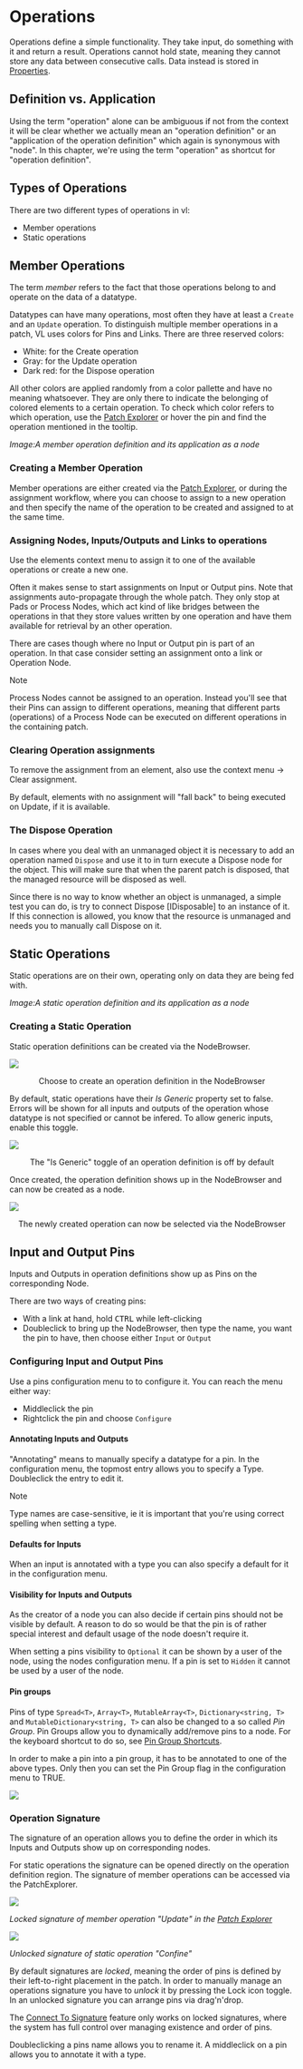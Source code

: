# Operations

Operations define a simple functionality. They take input, do something with it and return a result. Operations cannot hold state, meaning they cannot store any data between consecutive calls. Data instead is stored in [Properties](properties.md). 

## Definition vs. Application

Using the term "operation" alone can be ambiguous if not from the context it will be clear whether we actually mean an "operation definition" or an "application of the operation definition" which again is synonymous with "node". In this chapter, we're using the term "operation" as shortcut for "operation definition". 

## Types of Operations

There are two different types of operations in vl:

* Member operations
* Static operations

## Member Operations
The term _member_ refers to the fact that those operations belong to and operate on the data of a datatype.

Datatypes can have many operations, most often they have at least a `Create` and an `Update` operation. To distinguish multiple member operations in a patch, VL uses colors for Pins and Links. There are three reserved colors: 
- White: for the Create operation
- Gray: for the Update operation
- Dark red: for the Dispose operation

All other colors are applied randomly from a color pallette and have no meaning whatsoever. They are only there to indicate the belonging of colored elements to a certain operation. To check which color refers to which operation, use the [Patch Explorer](patch-explorer.md) or hover the pin and find the operation mentioned in the tooltip.  

*Image:A member operation definition and its application as a node*

### Creating a Member Operation
Member operations are either created via the [Patch Explorer](patch-explorer.md), or during the assignment workflow, where you can choose to assign to a new operation and then specify the name of the operation to be created and assigned to at the same time.

### Assigning Nodes, Inputs/Outputs and Links to operations

Use the elements context menu to assign it to one of the available operations or create a new one. 

Often it makes sense to start assignments on Input or Output pins. Note that assignments auto-propagate through the whole patch. They only stop at Pads or Process Nodes, which act kind of like bridges between the operations in that they store values written by one operation and have them available for retrieval by an other operation. 

There are cases though where no Input or Output pin is part of an operation. In that case consider setting an assignment onto a link or Operation Node.

> [!NOTE]
> Process Nodes cannot be assigned to an operation. Instead you'll see that their Pins can assign to different operations, meaning that different parts (operations) of a Process Node can be executed on different operations in the containing patch. 

### Clearing Operation assignments

To remove the assignment from an element, also use the context menu -> Clear assignment. 

By default, elements with no assignment will "fall back" to being executed on Update, if it is available. 

### The Dispose Operation

In cases where you deal with an unmanaged object it is necessary to add an operation named `Dispose` and use it to in turn execute a Dispose node for the object. This will make sure that when the parent patch is disposed, that the managed resource will be disposed as well. 

Since there is no way to know whether an object is unmanaged, a simple test you can do, is try to connect Dispose [IDisposable] to an instance of it. If this connection is allowed, you know that the resource is unmanaged and needs you to manually call Dispose on it.

## Static Operations
Static operations are on their own, operating only on data they are being fed with.

*Image:A static operation definition and its application as a node*

### Creating a Static Operation
Static operation definitions can be created via the NodeBrowser.

![](../../images/language/vl-Operations-Static-NodeBrowser.png)
<center>Choose to create an operation definition in the NodeBrowser</center>

By default, static operations have their _Is Generic_ property set to false. Errors will be shown for all inputs and outputs of the operation whose datatype is not specified or cannot be infered. To allow generic inputs, enable this toggle.

![](../../images/language/vl-Utils-StaticOperation-GenericToggle.png)
<center>The "Is Generic" toggle of an operation definition is off by default</center>

Once created, the operation definition shows up in the NodeBrowser and can now be created as a node.

![](../../images/language/vl-Operations-Static-MyOperation-NodeBrowser.png)
<center>The newly created operation can now be selected via the NodeBrowser</center>

## Input and Output Pins
Inputs and Outputs in operation definitions show up as Pins on the corresponding Node.

There are two ways of creating pins:
- With a link at hand, hold <span class="keyseq"><kbd>CTRL</kbd></span> while left-clicking
- Doubleclick to bring up the NodeBrowser, then type the name, you want the pin to have, then choose either `Input` or `Output`

### Configuring Input and Output Pins
Use a pins configuration menu to to configure it. You can reach the menu either way:
- Middleclick the pin
- Rightclick the pin and choose `Configure`

#### Annotating Inputs and Outputs
"Annotating" means to manually specify a datatype for a pin. In the configuration menu, the topmost entry allows you to specify a Type. Doubleclick the entry to edit it. 

> [!NOTE]
> Type names are case-sensitive, ie it is important that you're using correct spelling when setting a type.

#### Defaults for Inputs
When an input is annotated with a type you can also specify a default for it in the configuration menu. 

#### Visibility for Inputs and Outputs
As the creator of a node you can also decide if certain pins should not be visible by default. A reason to do so would be that the pin is of rather special interest and default usage of the node doesn't require it. 

When setting a pins visibility to `Optional` it can be shown by a user of the node, using the nodes configuration menu. If a pin is set to `Hidden` it cannot be used by a user of the node. 

#### Pin groups
Pins of type `Spread<T>`, `Array<T>`, `MutableArray<T>`, `Dictionary<string, T>` and `MutableDictionary<string, T>` can also be changed to a so called _Pin Group_. Pin Groups allow you to dynamically add/remove pins to a node. For the keyboard shortcut to do so, see [Pin Group Shortcuts](../hde/keyboard-shortcuts.md#pin-groups).

In order to make a pin into a pin group, it has to be annotated to one of the above types. Only then you can set the Pin Group flag in the configuration menu to TRUE.

![](../../images/language/PinGroup.png)

### Operation Signature
The signature of an operation allows you to define the order in which its Inputs and Outputs show up on corresponding nodes.

For static operations the signature can be opened directly on the operation definition region. The signature of member operations can be accessed via the PatchExplorer.

![](../../images/language/member-operation-signature.png)

*Locked signature of member operation "Update" in the [Patch Explorer](patch-explorer.md)*

![](../../images/language/static-operation-signature.png)

*Unlocked signature of static operation "Confine"*

By default signatures are *locked*, meaning the order of pins is defined by their left-to-right placement in the patch. In order to manually manage an operations signature you have to *unlock* it by pressing the Lock icon toggle. In an unlocked signature you can arrange pins via drag'n'drop.

The [Connect To Signature](../extending/forwarding.md#connect-to-signature) feature only works on locked signatures, where the system has full control over managing existence and order of pins.

Doubleclicking a pins name allows you to rename it. A middleclick on a pin allows you to annotate it with a type.
